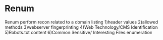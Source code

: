 # Renum
Renum perform recon related to a domain listing 
1)header values 
2)allowed methods
3)webserver fingerprinting
4)Web Technology/CMS Identification
5)Robots.txt content
6)Common Sensitive/ Interesting Files enumeration
